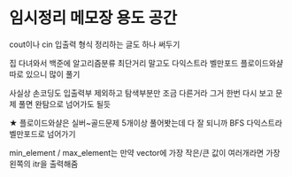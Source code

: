 # 임시정리 메모장 용도 공간

cout이나 cin 입출력 형식 정리하는 글도 하나 써두기

집 다녀와서 백준에 알고리즘분류 최단거리 말고도 다익스트라 벨만포드 플로이드와샬 따로 있으니 많이 풀기

사실상 손코딩도 입출력부 제외하고 탐색부분만 조금 다른거라 그거 한번 다시 보고 문제 풀면 완탐으로 넘어가도 될듯

★ 플로이드와샬은 실버~골드문제 5개이상 풀어봣는데 다 잘 되니까
BFS 다익스트라 벨만포드로 넘어가기

min_element / max_element는 만약 vector에 가장 작은/큰 값이 여러개라면 가장 왼쪽의 itr을 출력해줌